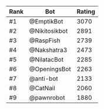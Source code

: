 Rank|Bot|Rating
---|---|---
#1|@EmptikBot|3070
#2|@Nikitosikbot|2891
#3|@RaspFish|2739
#4|@Nakshatra3|2473
#5|@NilatacBot|2285
#6|@OpeningsBot|2263
#7|@anti-bot|2133
#8|@CatNail|2060
#9|@pawnrobot|1880
